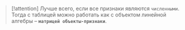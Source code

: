 
> [!attention] 
> Лучше всего, если все признаки являются `численными`. Тогда с таблицей можно работать как с объектом линейной алгебры – **`матрицей объекты-признаки`**.


